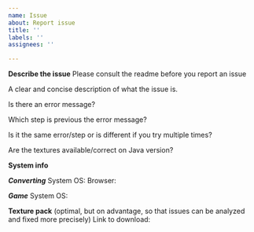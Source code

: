 ```yaml
---
name: Issue
about: Report issue
title: ''
labels: ''
assignees: ''

---
```


**Describe the issue**
Please consult the readme before you report an issue

A clear and concise description of what the issue is.

Is there an error message?

Which step is previous the error message?

Is it the same error/step or is different if you try multiple times?

Are the textures available/correct on Java version?

**System info**

***Converting***
System OS: 
Browser: 

***Game***
System OS: 

**Texture pack**
(optimal, but on advantage, so that issues can be analyzed and fixed more precisely)
Link to download: 
